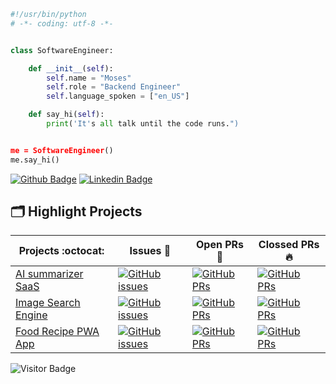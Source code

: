 ```python
#!/usr/bin/python
# -*- coding: utf-8 -*-


class SoftwareEngineer:

    def __init__(self):
        self.name = "Moses"
        self.role = "Backend Engineer"
        self.language_spoken = ["en_US"]

    def say_hi(self):
        print('It's all talk until the code runs.")


me = SoftwareEngineer()
me.say_hi()
```

[![Github Badge](http://img.shields.io/badge/-Github-black?style=flat-square&logo=github&link=https://github.com/Defcon27/)](https://github.com/TheODDYSEY) 
[![Linkedin Badge](https://img.shields.io/badge/-LinkedIn-blue?style=flat-square&logo=Linkedin&logoColor=white&link=https://www.linkedin.com/in/hemanthkollipara/)](https://www.linkedin.com/in/moses-sabila-514492263/)


## 🗂️ Highlight Projects

|       Projects :octocat:   |    Issues :bug:   | Open PRs :bell:  | Clossed PRs  :fire:  |
|-------------|-------------------|---|---|
| [ AI summarizer SaaS ](https://github.com/TheODDYSEY/AI-Summarizer-SaaS) | [![GitHub issues](https://img.shields.io/github/issues/TheODDYSEY/AI-Summarizer-SaaS?color=green&logo=github&style=flat)](https://github.com/TheODDYSEY/AI-Summarizer-SaaS/issues) | [![GitHub PRs](https://img.shields.io/github/issues-pr/TheODDYSEY/AI-Summarizer-SaaS?style=flat&logo=github)](https://github.com/TheODDYSEY/AI-Summarizer-SaaS/pulls)  | [![GitHub PRs](https://img.shields.io/github/issues-pr-closed/TheODDYSEY/AI-Summarizer-SaaSr?style=flat&color=critical&logo=github)](https://github.com/TheODDYSEY/Image-Search-Engine/pulls?q=is%3Apr+is%3Aclosed)  |
| [Image Search Engine ](https://github.com/TheODDYSEY/Image-Search-Engine) | [![GitHub issues](https://img.shields.io/github/issues/TheODDYSEY/Image-Search-Engine?color=green&logo=github&style=flat)](https://github.com/TheODDYSEY/Image-Search-Engine/issues) | [![GitHub PRs](https://img.shields.io/github/issues-pr/TheODDYSEY/Image-Search-Engine?style=flat&logo=github)](https://github.com/TheODDYSEY/Image-Search-Engine/pulls)  | [![GitHub PRs](https://img.shields.io/github/issues-pr-closed/TheODDYSEY/Image-Search-Enginer?style=flat&color=critical&logo=github)](https://github.com/TheODDYSEY/Image-Search-Engine/pulls?q=is%3Apr+is%3Aclosed)  |
| [ Food Recipe PWA App ](https://github.com/TheODDYSEY/Food-Recipe-Pwa.git) | [![GitHub issues](https://img.shields.io/github/issues/TheODDYSEY/Food-Recipe-Pwa?color=green&logo=github&style=flat)](https://github.com/TheODDYSEY/Food-Recipe-Pwa/issues) | [![GitHub PRs](https://img.shields.io/github/issues-pr/TheODDYSEY/Food-Recipe-Pwa?style=flat&logo=github)](https://github.com/TheODDYSEY/Image-Search-Engine/pulls)  | [![GitHub PRs](https://img.shields.io/github/issues-pr-closed/TheODDYSEY/Food-Recipe-Pwar?style=flat&color=critical&logo=github)](https://github.com/TheODDYSEY/Food-Recipe-Pwa/pulls?q=is%3Apr+is%3Aclosed)  |


![Visitor Badge](https://visitor-badge.laobi.icu/badge?page_id=TheODDYSEY.TheODDYSEY)
